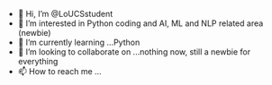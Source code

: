 - 👋 Hi, I’m @LoUCSstudent
- 👀 I’m interested in Python coding and AI, ML and NLP related area (newbie)
- 🌱 I’m currently learning ...Python
- 💞️ I’m looking to collaborate on ...nothing now, still a newbie for everything
- 📫 How to reach me ...

<!---
LoUCSstudent/LoUCSstudent is a ✨ special ✨ repository because its `README.md` (this file) appears on your GitHub profile.
You can click the Preview link to take a look at your changes.
--->
